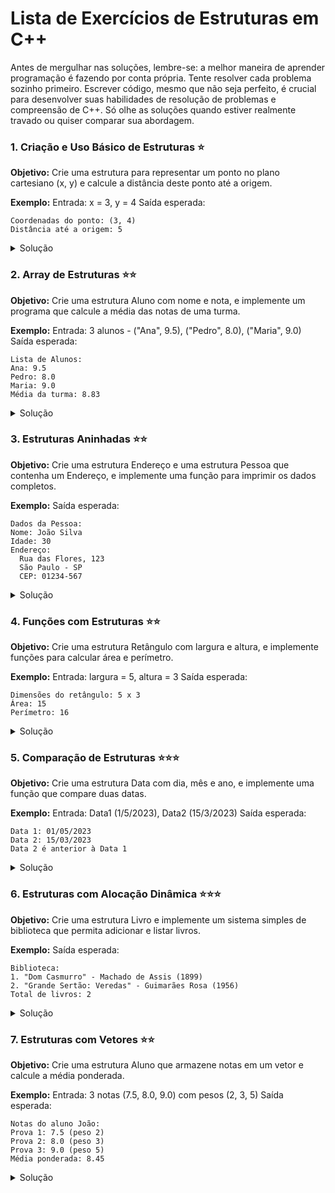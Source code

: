 # Lista de Exercícios de Estruturas em C++

Antes de mergulhar nas soluções, lembre-se: a melhor maneira de aprender programação é fazendo por conta própria. Tente resolver cada problema sozinho primeiro. Escrever código, mesmo que não seja perfeito, é crucial para desenvolver suas habilidades de resolução de problemas e compreensão de C++. Só olhe as soluções quando estiver realmente travado ou quiser comparar sua abordagem.

### 1. Criação e Uso Básico de Estruturas ⭐
**Objetivo:** Crie uma estrutura para representar um ponto no plano cartesiano (x, y) e calcule a distância deste ponto até a origem.

**Exemplo:**
Entrada: x = 3, y = 4
Saída esperada:
```
Coordenadas do ponto: (3, 4)
Distância até a origem: 5
```

<details>
<summary>Solução</summary>

```cpp
#include <iostream>
#include <cmath>

struct Ponto {
    double x;
    double y;
};

double distanciaOrigem(Ponto p) {
    return sqrt(p.x * p.x + p.y * p.y);
}

int main() {
    Ponto p;
    std::cout << "Digite as coordenadas (x y): ";
    std::cin >> p.x >> p.y;

    std::cout << "Coordenadas do ponto: (" << p.x << ", " << p.y << ")" << std::endl;
    std::cout << "Distância até a origem: " << distanciaOrigem(p) << std::endl;

    return 0;
}
```

</details>

### 2. Array de Estruturas ⭐⭐
**Objetivo:** Crie uma estrutura Aluno com nome e nota, e implemente um programa que calcule a média das notas de uma turma.

**Exemplo:**
Entrada: 3 alunos - ("Ana", 9.5), ("Pedro", 8.0), ("Maria", 9.0)
Saída esperada:
```
Lista de Alunos:
Ana: 9.5
Pedro: 8.0
Maria: 9.0
Média da turma: 8.83
```

<details>
<summary>Solução</summary>

```cpp
#include <iostream>
#include <string>
#include <iomanip>

struct Aluno {
    std::string nome;
    double nota;
};

int main() {
    int n;
    std::cout << "Digite o número de alunos: ";
    std::cin >> n;
    
    Aluno* turma = new Aluno[n];
    
    for(int i = 0; i < n; i++) {
        std::cout << "Nome do aluno " << i+1 << ": ";
        std::cin >> turma[i].nome;
        std::cout << "Nota: ";
        std::cin >> turma[i].nota;
    }
    
    double soma = 0;
    std::cout << "\nLista de Alunos:" << std::endl;
    for(int i = 0; i < n; i++) {
        std::cout << turma[i].nome << ": " << turma[i].nota << std::endl;
        soma += turma[i].nota;
    }
    
    double media = soma / n;
    std::cout << "Média da turma: " << std::fixed << std::setprecision(2) << media << std::endl;
    
    delete[] turma;
    return 0;
}
```

</details>

### 3. Estruturas Aninhadas ⭐⭐
**Objetivo:** Crie uma estrutura Endereço e uma estrutura Pessoa que contenha um Endereço, e implemente uma função para imprimir os dados completos.

**Exemplo:**
Saída esperada:
```
Dados da Pessoa:
Nome: João Silva
Idade: 30
Endereço:
  Rua das Flores, 123
  São Paulo - SP
  CEP: 01234-567
```

<details>
<summary>Solução</summary>

```cpp
#include <iostream>
#include <string>

struct Endereco {
    std::string rua;
    int numero;
    std::string cidade;
    std::string estado;
    std::string cep;
};

struct Pessoa {
    std::string nome;
    int idade;
    Endereco endereco;
};

void imprimirPessoa(const Pessoa& p) {
    std::cout << "Dados da Pessoa:" << std::endl;
    std::cout << "Nome: " << p.nome << std::endl;
    std::cout << "Idade: " << p.idade << std::endl;
    std::cout << "Endereço:" << std::endl;
    std::cout << "  " << p.endereco.rua << ", " << p.endereco.numero << std::endl;
    std::cout << "  " << p.endereco.cidade << " - " << p.endereco.estado << std::endl;
    std::cout << "  CEP: " << p.endereco.cep << std::endl;
}

int main() {
    Pessoa pessoa;
    pessoa.nome = "João Silva";
    pessoa.idade = 30;
    pessoa.endereco.rua = "Rua das Flores";
    pessoa.endereco.numero = 123;
    pessoa.endereco.cidade = "São Paulo";
    pessoa.endereco.estado = "SP";
    pessoa.endereco.cep = "01234-567";
    
    imprimirPessoa(pessoa);
    
    return 0;
}
```

</details>

### 4. Funções com Estruturas ⭐⭐
**Objetivo:** Crie uma estrutura Retângulo com largura e altura, e implemente funções para calcular área e perímetro.

**Exemplo:**
Entrada: largura = 5, altura = 3
Saída esperada:
```
Dimensões do retângulo: 5 x 3
Área: 15
Perímetro: 16
```

<details>
<summary>Solução</summary>

```cpp
#include <iostream>

struct Retangulo {
    double largura;
    double altura;
};

double calcularArea(const Retangulo& r) {
    return r.largura * r.altura;
}

double calcularPerimetro(const Retangulo& r) {
    return 2 * (r.largura + r.altura);
}

int main() {
    Retangulo ret;
    std::cout << "Digite a largura do retângulo: ";
    std::cin >> ret.largura;
    std::cout << "Digite a altura do retângulo: ";
    std::cin >> ret.altura;
    
    std::cout << "Dimensões do retângulo: " << ret.largura << " x " << ret.altura << std::endl;
    std::cout << "Área: " << calcularArea(ret) << std::endl;
    std::cout << "Perímetro: " << calcularPerimetro(ret) << std::endl;
    
    return 0;
}
```

</details>

### 5. Comparação de Estruturas ⭐⭐⭐
**Objetivo:** Crie uma estrutura Data com dia, mês e ano, e implemente uma função que compare duas datas.

**Exemplo:**
Entrada: Data1 (1/5/2023), Data2 (15/3/2023)
Saída esperada:
```
Data 1: 01/05/2023
Data 2: 15/03/2023
Data 2 é anterior à Data 1
```

<details>
<summary>Solução</summary>

```cpp
#include <iostream>
#include <iomanip>

struct Data {
    int dia;
    int mes;
    int ano;
};

// Retorna -1 se d1 é anterior, 0 se igual, 1 se d1 é posterior
int compararDatas(const Data& d1, const Data& d2) {
    if (d1.ano < d2.ano) return -1;
    if (d1.ano > d2.ano) return 1;
    
    if (d1.mes < d2.mes) return -1;
    if (d1.mes > d2.mes) return 1;
    
    if (d1.dia < d2.dia) return -1;
    if (d1.dia > d2.dia) return 1;
    
    return 0;
}

void imprimirData(const Data& d) {
    std::cout << std::setfill('0') << std::setw(2) << d.dia << "/"
              << std::setfill('0') << std::setw(2) << d.mes << "/"
              << d.ano;
}

int main() {
    Data data1, data2;
    
    std::cout << "Digite a primeira data (dia mes ano): ";
    std::cin >> data1.dia >> data1.mes >> data1.ano;
    
    std::cout << "Digite a segunda data (dia mes ano): ";
    std::cin >> data2.dia >> data2.mes >> data2.ano;
    
    std::cout << "Data 1: ";
    imprimirData(data1);
    std::cout << "\nData 2: ";
    imprimirData(data2);
    std::cout << std::endl;
    
    int resultado = compararDatas(data1, data2);
    if (resultado < 0) {
        std::cout << "Data 1 é anterior à Data 2" << std::endl;
    } else if (resultado > 0) {
        std::cout << "Data 1 é posterior à Data 2" << std::endl;
    } else {
        std::cout << "As datas são iguais" << std::endl;
    }
    
    return 0;
}
```

</details>

### 6. Estruturas com Alocação Dinâmica ⭐⭐⭐
**Objetivo:** Crie uma estrutura Livro e implemente um sistema simples de biblioteca que permita adicionar e listar livros.

**Exemplo:**
Saída esperada:
```
Biblioteca:
1. "Dom Casmurro" - Machado de Assis (1899)
2. "Grande Sertão: Veredas" - Guimarães Rosa (1956)
Total de livros: 2
```

<details>
<summary>Solução</summary>

```cpp
#include <iostream>
#include <string>

struct Livro {
    std::string titulo;
    std::string autor;
    int ano;
};

struct Biblioteca {
    Livro* livros;
    int quantidade;
    int capacidade;
};

void inicializarBiblioteca(Biblioteca& bib, int capacidadeInicial = 10) {
    bib.livros = new Livro[capacidadeInicial];
    bib.quantidade = 0;
    bib.capacidade = capacidadeInicial;
}

void adicionarLivro(Biblioteca& bib, const Livro& livro) {
    if (bib.quantidade >= bib.capacidade) {
        // Aumentar capacidade
        int novaCapacidade = bib.capacidade * 2;
        Livro* novosLivros = new Livro[novaCapacidade];
        
        for (int i = 0; i < bib.quantidade; i++) {
            novosLivros[i] = bib.livros[i];
        }
        
        delete[] bib.livros;
        bib.livros = novosLivros;
        bib.capacidade = novaCapacidade;
    }
    
    bib.livros[bib.quantidade++] = livro;
}

void listarLivros(const Biblioteca& bib) {
    std::cout << "Biblioteca:" << std::endl;
    for (int i = 0; i < bib.quantidade; i++) {
        std::cout << i+1 << ". \"" << bib.livros[i].titulo << "\" - "
                 << bib.livros[i].autor << " (" << bib.livros[i].ano << ")" << std::endl;
    }
    std::cout << "Total de livros: " << bib.quantidade << std::endl;
}

int main() {
    Biblioteca bib;
    inicializarBiblioteca(bib);
    
    Livro livro1 = {"Dom Casmurro", "Machado de Assis", 1899};
    Livro livro2 = {"Grande Sertão: Veredas", "Guimarães Rosa", 1956};
    
    adicionarLivro(bib, livro1);
    adicionarLivro(bib, livro2);
    
    listarLivros(bib);
    
    delete[] bib.livros;
    return 0;
}
```

</details>

### 7. Estruturas com Vetores ⭐⭐
**Objetivo:** Crie uma estrutura Aluno que armazene notas em um vetor e calcule a média ponderada.

**Exemplo:**
Entrada: 3 notas (7.5, 8.0, 9.0) com pesos (2, 3, 5)
Saída esperada:
```
Notas do aluno João:
Prova 1: 7.5 (peso 2)
Prova 2: 8.0 (peso 3)
Prova 3: 9.0 (peso 5)
Média ponderada: 8.45
```

<details>
<summary>Solução</summary>

```cpp
#include <iostream>
#include <string>
#include <vector>
#include <iomanip>

struct Aluno {
    std::string nome;
    std::vector<double> notas;
    std::vector<int> pesos;
};

double calcularMediaPonderada(const Aluno& aluno) {
    double somaNotas = 0;
    int somaPesos = 0;
    
    for(size_t i = 0; i < aluno.notas.size(); i++) {
        somaNotas += aluno.notas[i] * aluno.pesos[i];
        somaPesos += aluno.pesos[i];
    }
    
    return somaNotas / somaPesos;
}

int main() {
    Aluno aluno;
    aluno.nome = "João";
    
    int numNotas;
    std::cout << "Digite o número de notas: ";
    std::cin >> numNotas;
    
    for(int i = 0; i < numNotas; i++) {
        double nota;
        int peso;
        std::cout << "Digite a nota " << i+1 << ": ";
        std::cin >> nota;
        std::cout << "Digite o peso da nota " << i+1 << ": ";
        std::cin >> peso;
        
        aluno.notas.push_back(nota);
        aluno.pesos.push_back(peso);
    }
    
    std::cout << "\nNotas do aluno " << aluno.nome << ":" << std::endl;
    for(size_t